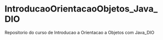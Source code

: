 # IntroducaoOrientacaoObjetos_Java_DIO
Repositorio do curso de Introducao a Orientacao a Objetos com Java_DIO
